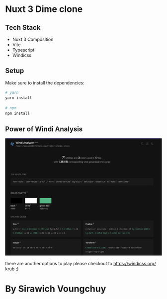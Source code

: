 # Nuxt 3 Dime clone 

## Tech Stack
- Nuxt 3 Composition
- Vite
- Typescript
- Windicss
## Setup

Make sure to install the dependencies:

```bash
# yarn
yarn install

# npm
npm install
```

## Power of Windi Analysis
![Screenshot](./windi-analysis.png)

there are another options to play please checkout to https://windicss.org/ krub ;)

# By Sirawich Voungchuy